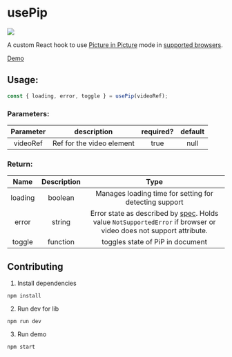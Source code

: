 # usePip

<img src="https://img.shields.io/npm/v/use-pip.svg" />

A custom React hook to use [Picture in Picture](https://wicg.github.io/picture-in-picture/) mode in [supported browsers](https://caniuse.com/#feat=picture-in-picture).

[Demo](https://boywithsilverwings.github.io/usePip)

## Usage:

```javascript
const { loading, error, toggle } = usePip(videoRef);
```

### Parameters:

| Parameter |        description        | required? | default |
| :-------: | :-----------------------: | :-------: | :-----: |
| videoRef  | Ref for the video element |   true    |  null   |

### Return:

|  Name   | Description |                                                                              Type                                                                               |
| :-----: | :---------: | :-------------------------------------------------------------------------------------------------------------------------------------------------------------: |
| loading |   boolean   |                                                     Manages loading time for setting for detecting support                                                      |
|  error  |   string    | Error state as described by [spec](https://wicg.github.io/picture-in-picture/). Holds value `NotSupportedError` if browser or video does not support attribute. |
| toggle  |  function   |                                                                toggles state of PiP in document                                                                 |

## Contributing

1. Install dependencies

```
npm install
```

2. Run dev for lib

```
npm run dev
```

3. Run demo

```
npm start
```
